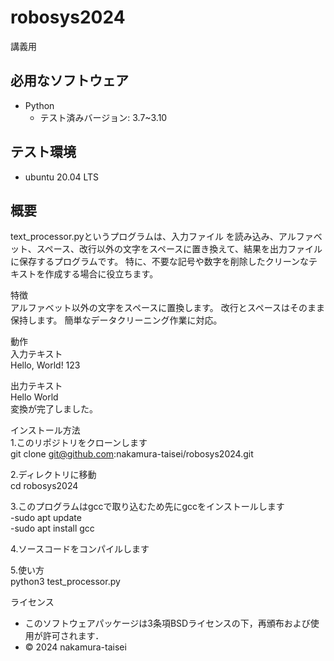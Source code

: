# robosys2024
講義用

## 必用なソフトウェア
- Python
  - テスト済みバージョン: 3.7~3.10

## テスト環境
- ubuntu 20.04 LTS

## 概要  
text_processor.pyというプログラムは、入力ファイル を読み込み、アルファベット、スペース、改行以外の文字をスペースに置き換えて、結果を出力ファイルに保存するプログラムです。
特に、不要な記号や数字を削除したクリーンなテキストを作成する場合に役立ちます。　　

特徴  
アルファベット以外の文字をスペースに置換します。
改行とスペースはそのまま保持します。
簡単なデータクリーニング作業に対応。  

動作  
入力テキスト  
Hello, World! 123  

出力テキスト  
Hello  World       
変換が完了しました。  

インストール方法  
1.このリポジトリをクローンします  
git clone git@github.com:nakamura-taisei/robosys2024.git  

2.ディレクトリに移動  
cd robosys2024  

3.このプログラムはgccで取り込むため先にgccをインストールします  
-sudo apt update  
-sudo apt install gcc  

4.ソースコードをコンパイルします　　

5.使い方  
python3 test_processor.py  

ライセンス
- このソフトウェアパッケージは3条項BSDライセンスの下，再頒布および使用が許可されます．
- © 2024 nakamura-taisei
